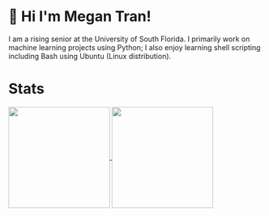 # 👋 Hi I'm Megan Tran!

I am a rising senior at the University of South Florida. I primarily work on machine learning projects using Python; I also enjoy learning shell scripting including Bash using Ubuntu (Linux distribution).

# Stats

<a href="https://github.com/Sonicdaheghod/github-readme-stats">
  <img height=200 align="center" src="https://github-readme-stats.vercel.app/api?username=Sonicdaheghod&show_icons=true&theme=tokyonight&hide_rank=True" />
</a>
<a href="https://github.com/Sonicdaheghod/convoychat">
  <img height=200 align="center" src="https://github-readme-stats.vercel.app/api/top-langs/?username=Sonicdaheghod&theme=tokyonight&hide_progress=true&layout=compact&langs_count=8&card_width=320" />
</a>

<!--
**Sonicdaheghod/Sonicdaheghod** is a ✨ _special_ ✨ repository because its `README.md` (this file) appears on your GitHub profile.

Here are some ideas to get you started:

- 🔭 I’m currently working on ...
- 🌱 I’m currently learning ...
- 👯 I’m looking to collaborate on ...
- 🤔 I’m looking for help with ...
- 💬 Ask me about ...
- 📫 How to reach me: ...
- 😄 Pronouns: ...
- ⚡ Fun fact: ...
-->
